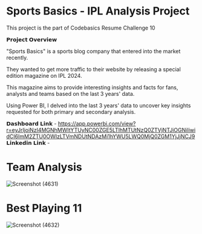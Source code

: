 # Sports Basics - IPL Analysis Project

This project is the part of Codebasics Resume Challenge 10

𝗣𝗿𝗼𝗷𝗲𝗰𝘁 𝗢𝘃𝗲𝗿𝘃𝗶𝗲𝘄

"Sports Basics" is a sports blog company that entered into the market recently. 

They wanted to get more traffic to their website by releasing a special edition magazine on IPL 2024. 

This magazine aims to provide interesting insights and facts for fans, analysts and teams based on the last 3 years' data.

Using Power BI, I delved into the last 3 years' data to uncover key insights requested for both primary and secondary analysis.

𝗗𝗮𝘀𝗵𝗯𝗼𝗮𝗿𝗱 𝗟𝗶𝗻𝗸 - https://app.powerbi.com/view?r=eyJrIjoiNzI4MGNhMWItYTUyNC00ZGE5LTlhMTUtNzQ0ZTVjNTJiOGNiIiwidCI6ImM2ZTU0OWIzLTVmNDUtNDAzMi1hYWU5LWQ0MjQ0ZGM1YjJjNCJ9
𝗟𝗶𝗻𝗸𝗲𝗱𝗶𝗻 𝗟𝗶𝗻𝗸 - 

# Team Analysis

![Screenshot (4631)](https://github.com/Inderpanda/Sports_Basics--IPL_Analysis/assets/138003751/fdee597a-bcbd-4bf2-af3f-e3bb4f7d5557)

# Best Playing 11

![Screenshot (4632)](https://github.com/Inderpanda/Sports_Basics--IPL_Analysis/assets/138003751/74d54407-6a77-4e15-b3d7-3f5fc380e971)



